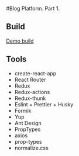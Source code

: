 #Blog Platform. Part 1.

## Build

[Demo build](https://xn----7sbbd7ascckmbipthig7ovb.xn--p1ai/jm_blog/)

## Tools

- create-react-app
- React Router
- Redux
- Redux-actions
- Redux-thunk
- Eslint + Prettier + Husky
- Formik
- Yup
- Ant Design
- PropTypes
- axios
- prop-types
- normalize.css
